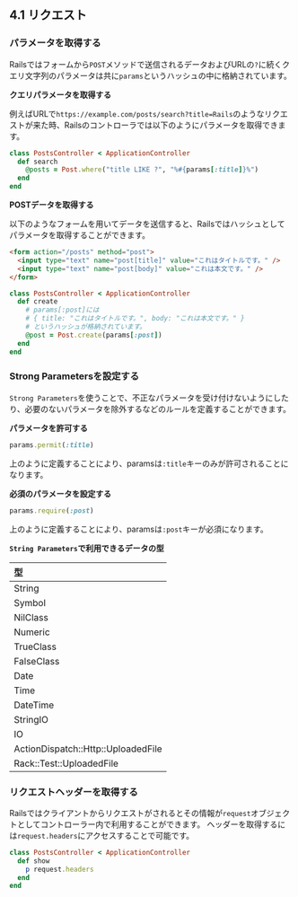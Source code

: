 ## 4.1 リクエスト

### パラメータを取得する

Railsではフォームから`POST`メソッドで送信されるデータおよびURLの`?`に続くクエリ文字列のパラメータは共に`params`というハッシュの中に格納されています。

**クエリパラメータを取得する**

例えばURLで`https://example.com/posts/search?title=Rails`のようなリクエストが来た時、Railsのコントローラでは以下のようにパラメータを取得できます。

```ruby
class PostsController < ApplicationController
  def search
    @posts = Post.where("title LIKE ?", "%#{params[:title]}%")
  end
end
```

**POSTデータを取得する**

以下のようなフォームを用いてデータを送信すると、Railsではハッシュとしてパラメータを取得することができます。

```html
<form action="/posts" method="post">
  <input type="text" name="post[title]" value="これはタイトルです。" />
  <input type="text" name="post[body]" value="これは本文です。" />
</form>
```

```ruby
class PostsController < ApplicationController
  def create
    # params[:post]には
    # { title: "これはタイトルです。", body: "これは本文です。" }
    # というハッシュが格納されています。
    @post = Post.create(params[:post])
  end
end
```

### Strong Parametersを設定する

`Strong Parameters`を使うことで、不正なパラメータを受け付けないようにしたり、必要のないパラメータを除外するなどのルールを定義することができます。

**パラメータを許可する**

```ruby
params.permit(:title)
```

上のように定義することにより、paramsは`:title`キーのみが許可されることになります。

**必須のパラメータを設定する**

```ruby
params.require(:post)
```

上のように定義することにより、paramsは`:post`キーが必須になります。

**`String Parameters`で利用できるデータの型**

| 型 |
| :------------- |
| String |
| Symbol |
| NilClass |
| Numeric |
| TrueClass |
| FalseClass |
| Date |
| Time |
| DateTime |
| StringIO |
| IO |
| ActionDispatch::Http::UploadedFile |
| Rack::Test::UploadedFile |

### リクエストヘッダーを取得する

Railsではクライアントからリクエストがされるとその情報が`request`オブジェクトとしてコントローラー内で利用することができます。
ヘッダーを取得するには`request.headers`にアクセスすることで可能です。

```ruby
class PostsController < ApplicationController
  def show
    p request.headers
  end
end
```
